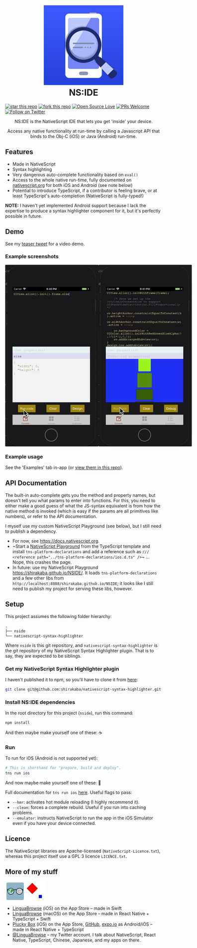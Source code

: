 <h1 align=center>
    <a href="https://github.com/shirakaba/nside/blob/master/app/App_Resources/iOS/Assets.xcassets/AppIcon.appiconset/icon-1024.png" title="NS:IDE">
        <img alt="NS:IDE" src="/app/App_Resources/iOS/Assets.xcassets/AppIcon.appiconset/icon-1024.png" height="256" />
    </a>
    <br>
    NS:IDE
</h1>

<!-- [![Version](https://badge.fury.io/js/badge-list.svg)](http://badge.fury.io/js/badge-list) -->
<!-- [![GitHub version](https://badge.fury.io/gh/shirakaba%2Fnside.svg)](http://badge.fury.io/gh/shirakaba%2Fnside) -->
[![star this repo](http://githubbadges.com/star.svg?user=shirakaba&repo=nside&style=flat)](https://github.com/shirakaba/nside)
[![fork this repo](http://githubbadges.com/fork.svg?user=shirakaba&repo=nside&style=flat)](https://github.com/shirakaba/nside/fork)
[![Open Source Love](https://badges.frapsoft.com/os/gpl/gpl.svg?v=102)](https://github.com/ellerbrock/open-source-badge/)
[![PRs Welcome](https://img.shields.io/badge/PRs-welcome-brightgreen.svg?style=flat)](http://makeapullrequest.com)
[![Follow on Twitter](https://img.shields.io/twitter/follow/LinguaBrowse.svg?style=social&logo=twitter)](https://twitter.com/intent/follow?screen_name=LinguaBrowse)
<!-- [![Open Issues](http://githubbadges.herokuapp.com/shirakaba/nside/issues.svg?style=flat)](https://github.com/shirakaba/nside/issues) -->
<!-- [![Pending Pull-requests](http://githubbadges.herokuapp.com/shirakaba/nside/pulls.svg?style=flat)](https://github.com/boennemann/badges/pulls) -->

<p align=center>NS:IDE is the NativeScript IDE that lets you get 'inside' your device.</p>
<p align=center>Access any native functionality at run-time by calling a Javascript API that binds to the Obj-C (iOS) or Java (Android) run-time.</p>

## Features

* Made in NativeScript
* Syntax highlighting
* Very dangerous auto-complete functionality based on `eval()`
* Access to the whole native run-time, fully documented on [nativescript.org](https://www.nativescript.org) for both iOS and Android (see note below)
* Potential to introduce TypeScript, if a contributor is feeling brave, or at least TypeScript's auto-completion (NativeScript is fully-typed!)

**NOTE:** I haven't yet implemented Android support because I lack the expertise to produce a syntax highlighter component for it, but it's perfectly possible in future.

## Demo

See my [teaser tweet](https://twitter.com/LinguaBrowse/status/1069531994336436224) for a video demo.

### Example screenshots

<div style="display: flex; width: 100%;">
    <img alt="auto-complete" src="/example-images/auto-complete.png" width="300px" </img>
    <img alt="native manipulation" src="/example-images/native-manipulation.png" width="300px"</img>
</div>

### Example usage

See the 'Examples' tab in-app (or [view them in this repo](https://github.com/shirakaba/nside/blob/master/app/examples/examples-view-model.ts)).

## API Documentation

The built-in auto-complete gets you the method and property names, but doesn't tell you what params to enter into functions. For this, you need to either make a good guess of what the JS-syntax equivalent is from how the native method is invoked (which is easy if the params are all primitives like numbers), or refer to the API documentation.

I myself use my custom NativeScript Playground (see below), but I still need to publish a dependency.

* For now, see https://docs.nativescript.org.
* ~Start a [NativeScript Playground](https://play.nativescript.org) from the TypeScript template and install `tns-platform-declarations` and add a reference such as `/// <reference path="../tns-platform-declarations/ios.d.ts" />`~ ... Nope, this crashes the page.
* In future: use my NativeScript Playground https://shirakaba.github.io/NSIDE/. It loads `tns-platform-declarations` and a few other libs from `http://localhost:8888/shirakaba.github.io/NSIDE`; it looks like I still need to publish my project for serving these libs, however.

## Setup

This project assumes the following folder hierarchy:

```
.
├── nside
└── nativescript-syntax-highlighter
```

Where `nside` is this git repository, and `nativescript-syntax-highlighter` is the git repository of my NativeScript Syntax Highlighter plugin. That is to say, they are expected to be siblings.

### Get my NativeScript Syntax Highlighter plugin

I haven't published it to npm, so you'll have to clone it from [here](https://github.com/shirakaba/nativescript-syntax-highlighter):

```sh
git clone git@github.com:shirakaba/nativescript-syntax-highlighter.git
```

### Install NS:IDE dependencies

In the root directory for this project (`nside`), run this command:

```sh
npm install
```

And then maybe make yourself one of these: ☕️

### Run 

To run for iOS (Android is not supported yet):

```sh
# This is shorthand for "prepare, build and deploy".
tns run ios
```

And now maybe make yourself one of these: 🍵

Full documentation for `tns run ios` [here](https://docs.nativescript.org/tooling/docs-cli/project/testing/run-ios). Useful flags to pass:

* `--hmr`: activates hot module reloading (I highly recommend it).
* `--clean`: forces a complete rebuild. Useful if you run into caching problems.
* `--emulator`: instructs NativeScript to run the app in the iOS Simulator even if you have your device connected.

## Licence

The NativeScript libraries are Apache-licensed (`NativeScript-Licence.txt`), whereas this project itself use a GPL 3 licence `LICENCE.txt`.

## More of my stuff

<div style="display: flex;">
    <img src="/readme_img/LinguaBrowse.PNG" width="64px"</img>
    <img src="/readme_img/TheBox.PNG" width="64px"</img>
</div>

* [LinguaBrowse](https://itunes.apple.com/us/app/linguabrowse/id1281350165?ls=1&mt=8) (iOS) on the App Store – made in Swift
* [LinguaBrowse](https://itunes.apple.com/gb/app/linguabrowse/id1422884180?mt=12) (macOS) on the App Store – made in React Native + TypeScript + Swift
* [Plucky Box](https://itunes.apple.com/us/app/plucky-box/id1375337845?ls=1&mt=8) (iOS) on the App Store, [GitHub](https://github.com/shirakaba/react-native-typescript-2d-game), [expo.io](https://expo.io/@bottledlogic/the-box) as Android/iOS – made in React Native + TypeScript
* [@LinguaBrowse](https://twitter.com/LinguaBrowse) – my Twitter account. I talk about NativeScript, React Native, TypeScript, Chinese, Japanese, and my apps on there.
